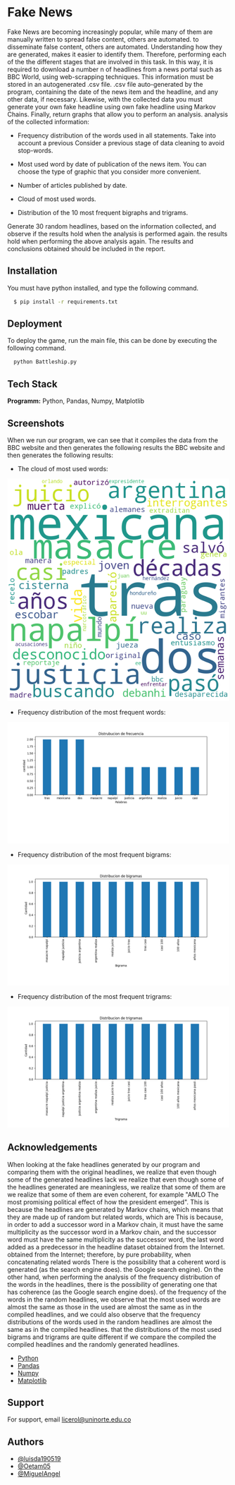 
# Fake News

Fake News are becoming increasingly popular, while many of them are manually written to spread false content, others are automated.
to disseminate false content, others are automated. Understanding
how they are generated, makes it easier to identify them. Therefore, performing each of the
the different stages that are involved in this task. In this way, it is
required to download a number n of headlines from a news portal such as BBC
World, using web-scrapping techniques. This information must be stored in an autogenerated .csv file.
.csv file auto-generated by the program, containing the date of the news item and the headline, and
any other data, if necessary. Likewise, with the collected data you must generate your own fake headline using
own fake headline using Markov Chains. Finally, return graphs that allow you to perform an analysis.
analysis of the collected information:

- Frequency distribution of the words used in all statements. Take into account a previous Consider a previous stage of data cleaning to avoid stop-words.

- Most used word by date of publication of the news item. You can choose the type of graphic that you consider more convenient.

- Number of articles published by date.

- Cloud of most used words.

- Distribution of the 10 most frequent bigraphs and trigrams.

Generate 30 random headlines, based on the information collected, and observe if the results hold when the analysis is performed again.
the results hold when performing the above analysis again. The results and conclusions
obtained should be included in the report.
## Installation

You must have python installed, and type the following command.

```bash
  $ pip install -r requirements.txt
```
    


## Deployment

To deploy the game, run the main file, this can be done by executing the following command.
```bash
  python Battleship.py
```


## Tech Stack

**Programm:** Python, Pandas, Numpy, Matplotlib


## Screenshots

When we run our program, we can see that it compiles the data from the BBC website and then generates the following results
the BBC website and then generates the following results:

- The cloud of most used words:

![1](https://raw.githubusercontent.com/luisda190519/Fake-News/main/Images/WordCloud.png)

- Frequency distribution of the most frequent words:

![2](https://raw.githubusercontent.com/luisda190519/Fake-News/main/Images/Distrubucion%20de%20frecuencia.png)

- Frequency distribution of the most frequent bigrams:

![3](https://raw.githubusercontent.com/luisda190519/Fake-News/main/Images/Distribucion%20de%20bigramas.png)

- Frequency distribution of the most frequent trigrams:

![4](https://raw.githubusercontent.com/luisda190519/Fake-News/main/Images/Distribucion%20de%20trigramas.png)







## Acknowledgements

When looking at the fake headlines generated by our program and comparing them with the original headlines, we realize that even though some of the generated headlines lack
we realize that even though some of the headlines generated are meaningless, we realize that some of them are
we realize that some of them are even coherent, for example "AMLO
The most promising political effect of how the president emerged". This is because the headlines are
generated by Markov chains, which means that they are made up of random but related words, which are
This is because, in order to add a successor word in a Markov chain, it must have the same multiplicity as the successor word in a Markov chain, and the successor word must have the same multiplicity as the successor word,
the last word added as a predecessor in the headline dataset obtained from the Internet.
obtained from the Internet; therefore, by pure probability, when concatenating related words
There is the possibility that a coherent word is generated (as the search engine does).
the Google search engine). On the other hand, when performing the analysis of the frequency distribution of the words in the headlines, there is the possibility of generating one that has coherence (as the Google search engine does).
of the frequency of the words in the random headlines, we observe that the most used words are almost the same as those in the
used are almost the same as in the compiled headlines, and we could also observe that the frequency distributions of the words used in the random headlines are almost the same as in the compiled headlines.
that the distributions of the most used bigrams and trigrams are quite different if we compare the compiled
the compiled headlines and the randomly generated headlines.


 - [Python](https://www.python.org)
 - [Pandas](https://pandas.pydata.org)
 - [Numpy](https://numpy.org)
 - [Matplotlib](https://matplotlib.org)




## Support

For support, email licerol@uninorte.edu.co


## Authors

- [@luisda190519](https://github.com/luisda190519)
- [@Oetam05](https://github.com/Oetam05)
- [@MigueIAngel](https://github.com/MigueIAngel)


